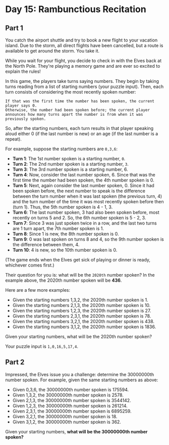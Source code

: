 # Day 15: Rambunctious Recitation

## Part 1

You catch the airport shuttle and try to book a new flight to your vacation island. Due to the storm, all direct flights have been cancelled, but a route is available to get around the storm. You take it.

While you wait for your flight, you decide to check in with the Elves back at the North Pole. They're playing a memory game and are ever so excited to explain the rules!

In this game, the players take turns saying numbers. They begin by taking turns reading from a list of starting numbers (your puzzle input). Then, each turn consists of considering the most recently spoken number:

    If that was the first time the number has been spoken, the current player says 0.
    Otherwise, the number had been spoken before; the current player announces how many turns apart the number is from when it was previously spoken.

So, after the starting numbers, each turn results in that player speaking aloud either 0 (if the last number is new) or an age (if the last number is a repeat).

For example, suppose the starting numbers are `0,3,6`:

- **Turn 1**: The 1st number spoken is a starting number, `0`.
- **Turn 2**: The 2nd number spoken is a starting number, `3`.
- **Turn 3**: The 3rd number spoken is a starting number, 6.
- **Turn 4**: Now, consider the last number spoken, 6. Since that was the first time the number had been spoken, the 4th number spoken is 0.
- **Turn 5**: Next, again consider the last number spoken, 0. Since it had been spoken before, the next number to speak is the difference between the turn number when it was last spoken (the previous turn, 4) and the turn number of the time it was most recently spoken before then (turn 1). Thus, the 5th number spoken is 4 - 1, 3.
- **Turn 6**: The last number spoken, 3 had also been spoken before, most recently on turns 5 and 2. So, the 6th number spoken is 5 - 2, 3.
- **Turn 7**: Since 3 was just spoken twice in a row, and the last two turns are 1 turn apart, the 7th number spoken is 1.
- **Turn 8**: Since 1 is new, the 8th number spoken is 0.
- **Turn 9**: 0 was last spoken on turns 8 and 4, so the 9th number spoken is the difference between them, 4.
- **Turn 10**: 4 is new, so the 10th number spoken is 0.

(The game ends when the Elves get sick of playing or dinner is ready, whichever comes first.)

Their question for you is: what will be the `2020th` number spoken? In the example above, the 2020th number spoken will be **436**.

Here are a few more examples:

- Given the starting numbers 1,3,2, the 2020th number spoken is 1.
- Given the starting numbers 2,1,3, the 2020th number spoken is 10.
- Given the starting numbers 1,2,3, the 2020th number spoken is 27.
- Given the starting numbers 2,3,1, the 2020th number spoken is 78.
- Given the starting numbers 3,2,1, the 2020th number spoken is 438.
- Given the starting numbers 3,1,2, the 2020th number spoken is 1836.

Given your starting numbers, what will be the 2020th number spoken?

Your puzzle input is `1,0,16,5,17,4`.

## Part 2

Impressed, the Elves issue you a challenge: determine the 30000000th number spoken. For example, given the same starting numbers as above:

- Given 0,3,6, the 30000000th number spoken is 175594.
- Given 1,3,2, the 30000000th number spoken is 2578.
- Given 2,1,3, the 30000000th number spoken is 3544142.
- Given 1,2,3, the 30000000th number spoken is 261214.
- Given 2,3,1, the 30000000th number spoken is 6895259.
- Given 3,2,1, the 30000000th number spoken is 18.
- Given 3,1,2, the 30000000th number spoken is 362.

Given your starting numbers, **what will be the 30000000th number spoken?**
